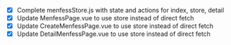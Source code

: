 - [x] Complete menfessStore.js with state and actions for index, store, detail
- [x] Update MenfessPage.vue to use store instead of direct fetch
- [x] Update CreateMenfessPage.vue to use store instead of direct fetch
- [x] Update DetailMenfessPage.vue to use store instead of direct fetch
